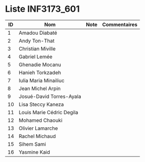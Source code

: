# Liste INF3173_601
|  ID | Nom | Note | Commentaires |
| --- | --- | --- | --- |
|1|Amadou Diabaté| 	| 	|
|2|Andy Ton-That| 	| 	|
|3|Christian Miville| 	| 	|
|4|Gabriel Lemée| 	| 	|
|5|Ghenadie Mocanu| 	| 	|
|6|Hanieh Torkzadeh| 	| 	|
|7|Iulia Maria Minailiuc| 	| 	|
|8|Jean Michel Arpin| 	| 	|
|9|Josué-David Torres-Ayala| 	| 	|
|10|Lisa Steccy Kaneza| 	| 	|
|11|Louis Marie Cédric Degila| 	| 	|
|12|Mohamed Chaouki| 	| 	|
|13|Olivier Lamarche| 	| 	|
|14|Rachel Michaud| 	| 	|
|15|Sihem Sami| 	| 	|
|16|Yasmine Kaid| 	| 	|
